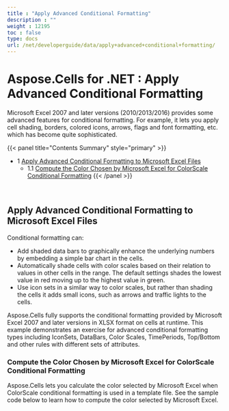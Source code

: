 ```yaml
---
title : "Apply Advanced Conditional Formatting" 
description : "" 
weight : 12195 
toc : false
type: docs
url: /net/developerguide/data/apply+advanced+conditional+formatting/
---
```


# Aspose.Cells for .NET : Apply Advanced Conditional Formatting


Microsoft Excel 2007 and later versions (2010/2013/2016) provides some advanced features for conditional formatting. For example, it lets you apply cell shading, borders, colored icons, arrows, flags and font formatting, etc. which has become quite sophisticated.

{{< panel title="Contents Summary" style="primary" >}}
*   1 [Apply Advanced Conditional Formatting to Microsoft Excel Files](#apply-advanced-conditional-formatting-to-microsoft-excel-files)
    *   1.1 [Compute the Color Chosen by Microsoft Excel for ColorScale Conditional Formatting](#compute-the-color-chosen-by-microsoft-excel-for-colorscale-conditional-formatting)
{{< /panel >}}
 

 

## Apply Advanced Conditional Formatting to Microsoft Excel Files

Conditional formatting can:

*   Add shaded data bars to graphically enhance the underlying numbers by embedding a simple bar chart in the cells.
*   Automatically shade cells with color scales based on their relation to values in other cells in the range. The default settings shades the lowest value in red moving up to the highest value in green.
*   Use icon sets in a similar way to color scales, but rather than shading the cells it adds small icons, such as arrows and traffic lights to the cells.

Aspose.Cells fully supports the conditional formatting provided by Microsoft Excel 2007 and later versions in XLSX format on cells at runtime. This example demonstrates an exercise for advanced conditional formatting types including IconSets, DataBars, Color Scales, TimePeriods, Top/Bottom and other rules with different sets of attributes.

### Compute the Color Chosen by Microsoft Excel for ColorScale Conditional Formatting

Aspose.Cells lets you calculate the color selected by Microsoft Excel when ColorScale conditional formatting is used in a template file. See the sample code below to learn how to compute the color selected by Microsoft Excel.

